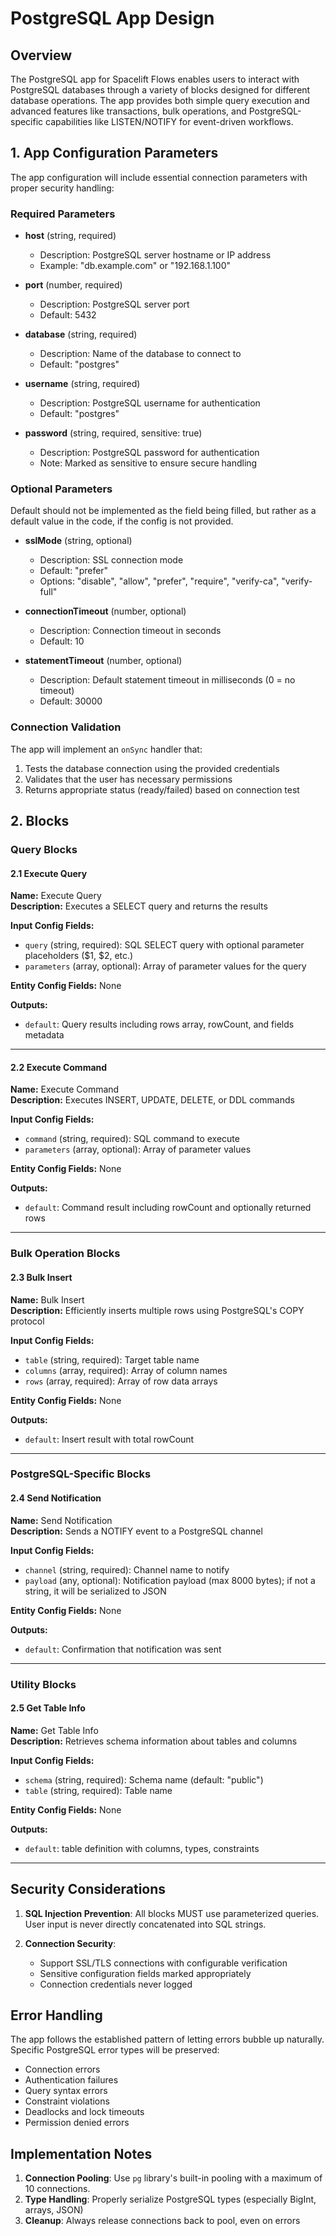 # PostgreSQL App Design

## Overview

The PostgreSQL app for Spacelift Flows enables users to interact with PostgreSQL databases through a variety of blocks designed for different database operations. The app provides both simple query execution and advanced features like transactions, bulk operations, and PostgreSQL-specific capabilities like LISTEN/NOTIFY for event-driven workflows.

## 1. App Configuration Parameters

The app configuration will include essential connection parameters with proper security handling:

### Required Parameters

- **host** (string, required)
  - Description: PostgreSQL server hostname or IP address
  - Example: "db.example.com" or "192.168.1.100"

- **port** (number, required)
  - Description: PostgreSQL server port
  - Default: 5432

- **database** (string, required)
  - Description: Name of the database to connect to
  - Default: "postgres"

- **username** (string, required)
  - Description: PostgreSQL username for authentication
  - Default: "postgres"

- **password** (string, required, sensitive: true)
  - Description: PostgreSQL password for authentication
  - Note: Marked as sensitive to ensure secure handling

### Optional Parameters

Default should not be implemented as the field being filled, but rather as a default value in the code, if the config is not provided.

- **sslMode** (string, optional)
  - Description: SSL connection mode
  - Default: "prefer"
  - Options: "disable", "allow", "prefer", "require", "verify-ca", "verify-full"

- **connectionTimeout** (number, optional)
  - Description: Connection timeout in seconds
  - Default: 10

- **statementTimeout** (number, optional)
  - Description: Default statement timeout in milliseconds (0 = no timeout)
  - Default: 30000

### Connection Validation

The app will implement an `onSync` handler that:

1. Tests the database connection using the provided credentials
2. Validates that the user has necessary permissions
3. Returns appropriate status (ready/failed) based on connection test

## 2. Blocks

### Query Blocks

#### 2.1 Execute Query

**Name:** Execute Query  
**Description:** Executes a SELECT query and returns the results

**Input Config Fields:**

- `query` (string, required): SQL SELECT query with optional parameter placeholders ($1, $2, etc.)
- `parameters` (array, optional): Array of parameter values for the query

**Entity Config Fields:** None

**Outputs:**

- `default`: Query results including rows array, rowCount, and fields metadata

---

#### 2.2 Execute Command

**Name:** Execute Command  
**Description:** Executes INSERT, UPDATE, DELETE, or DDL commands

**Input Config Fields:**

- `command` (string, required): SQL command to execute
- `parameters` (array, optional): Array of parameter values

**Entity Config Fields:** None

**Outputs:**

- `default`: Command result including rowCount and optionally returned rows

---

### Bulk Operation Blocks

#### 2.3 Bulk Insert

**Name:** Bulk Insert  
**Description:** Efficiently inserts multiple rows using PostgreSQL's COPY protocol

**Input Config Fields:**

- `table` (string, required): Target table name
- `columns` (array, required): Array of column names
- `rows` (array, required): Array of row data arrays

**Entity Config Fields:** None

**Outputs:**

- `default`: Insert result with total rowCount

---

### PostgreSQL-Specific Blocks

#### 2.4 Send Notification

**Name:** Send Notification  
**Description:** Sends a NOTIFY event to a PostgreSQL channel

**Input Config Fields:**

- `channel` (string, required): Channel name to notify
- `payload` (any, optional): Notification payload (max 8000 bytes); if not a string, it will be serialized to JSON

**Entity Config Fields:** None

**Outputs:**

- `default`: Confirmation that notification was sent

---

### Utility Blocks

#### 2.5 Get Table Info

**Name:** Get Table Info  
**Description:** Retrieves schema information about tables and columns

**Input Config Fields:**

- `schema` (string, required): Schema name (default: "public")
- `table` (string, required): Table name

**Entity Config Fields:** None

**Outputs:**

- `default`: table definition with columns, types, constraints

---

## Security Considerations

1. **SQL Injection Prevention**: All blocks MUST use parameterized queries. User input is never directly concatenated into SQL strings.

2. **Connection Security**:
   - Support SSL/TLS connections with configurable verification
   - Sensitive configuration fields marked appropriately
   - Connection credentials never logged

## Error Handling

The app follows the established pattern of letting errors bubble up naturally. Specific PostgreSQL error types will be preserved:

- Connection errors
- Authentication failures
- Query syntax errors
- Constraint violations
- Deadlocks and lock timeouts
- Permission denied errors

## Implementation Notes

1. **Connection Pooling**: Use `pg` library's built-in pooling with a maximum of 10 connections.
2. **Type Handling**: Properly serialize PostgreSQL types (especially BigInt, arrays, JSON)
3. **Cleanup**: Always release connections back to pool, even on errors
